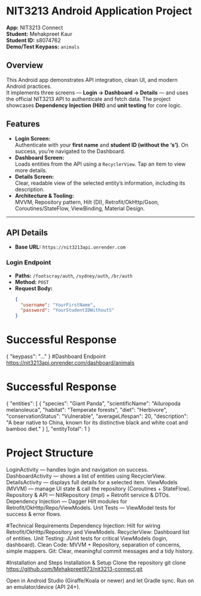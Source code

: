 # NIT3213 Android Application Project

**App:** NIT3213 Connect  
**Student:** Mehakpreet Kaur  
**Student ID:** s8074762  
**Demo/Test Keypass:** `animals`

## Overview
This Android app demonstrates API integration, clean UI, and modern Android practices.  
It implements three screens — **Login → Dashboard → Details** — and uses the official NIT3213 API to authenticate and fetch data. The project showcases **Dependency Injection (Hilt)** and **unit testing** for core logic.

## Features
- **Login Screen:**  
  Authenticate with your **first name** and **student ID (without the ‘s’)**. On success, you’re navigated to the Dashboard.
- **Dashboard Screen:**  
  Loads entities from the API using a `RecyclerView`. Tap an item to view more details.
- **Details Screen:**  
  Clear, readable view of the selected entity’s information, including its description.
- **Architecture & Tooling:**  
  MVVM, Repository pattern, Hilt (DI), Retrofit/OkHttp/Gson, Coroutines/StateFlow, ViewBinding, Material Design.

---

## API Details
- **Base URL:** `https://nit3213api.onrender.com`

### Login Endpoint
- **Paths:** `/footscray/auth`, `/sydney/auth`, `/br/auth`
- **Method:** `POST`
- **Request Body:**
  ```json
  {
    "username": "YourFirstName",
    "password": "YourStudentIDWithoutS"
  }
# Successful Response
{
"keypass": "..."
}
#Dashboard Endpoint
https://nit3213api.onrender.com/dashboard/animals
# Successful Response
{
"entities": [
{
"species": "Giant Panda",
"scientificName": "Ailuropoda melanoleuca",
"habitat": "Temperate forests",
"diet": "Herbivore",
"conservationStatus": "Vulnerable",
"averageLifespan": 20,
"description": "A bear native to China, known for its distinctive black and white coat and bamboo diet."
}
],
"entityTotal": 1
}
# Project Structure

LoginActivity — handles login and navigation on success.
DashboardActivity — shows a list of entities using RecyclerView.
DetailsActivity — displays full details for a selected item.
ViewModels (MVVM) — manage UI state & call the repository (Coroutines + StateFlow).
Repository & API — NitRepository (impl) + Retrofit service & DTOs.
Dependency Injection — Dagger Hilt modules for Retrofit/OkHttp/Repo/ViewModels.
Unit Tests — ViewModel tests for success & error flows.

#Technical Requirements
Dependency Injection: Hilt for wiring Retrofit/OkHttp/Repository and ViewModels.
RecyclerView: Dashboard list of entities.
Unit Testing: JUnit tests for critical ViewModels (login, dashboard).
Clean Code: MVVM + Repository, separation of concerns, simple mappers.
Git: Clear, meaningful commit messages and a tidy history.

#Installation and Steps
Installation & Setup
Clone the repository
git clone https://github.com/Mehakpreet973/nit3213-connect.git

Open in Android Studio (Giraffe/Koala or newer) and let Gradle sync.
Run on an emulator/device (API 24+).